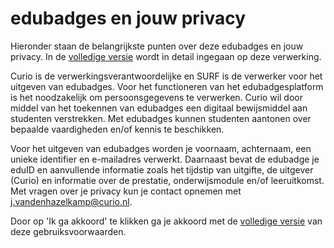 # edubadges en jouw privacy

Hieronder staan de belangrijkste punten over deze edubadges en jouw privacy. In de [volledige versie](https://raw.githubusercontent.com/edubadges/privacy/master/mbo/curio/edubadges-formal-text-nl.md) wordt in detail ingegaan op deze verwerking.

Curio is de verwerkingsverantwoordelijke en SURF is de verwerker voor het uitgeven van edubadges. Voor het functioneren van het edubadgesplatform is het noodzakelijk om persoonsgegevens te verwerken. Curio wil door middel van het toekennen van edubadges een digitaal bewijsmiddel aan studenten verstrekken. Met edubadges kunnen studenten aantonen over bepaalde vaardigheden en/of kennis te beschikken.

Voor het uitgeven van edubadges worden je voornaam, achternaam, een unieke identifier en e-mailadres verwerkt. Daarnaast bevat de edubadge je eduID en aanvullende informatie zoals het tijdstip van uitgifte, de uitgever (Curio) en informatie over de prestatie, onderwijsmodule en/of leeruitkomst. Met vragen over je privacy kun je contact opnemen met [j.vandenhazelkamp@curio.nl](mailto:j.vandenhazelkamp@curio.nl).

Door op 'Ik ga akkoord' te klikken ga je akkoord met de [volledige versie](https://raw.githubusercontent.com/edubadges/privacy/master/mbo/curio/edubadges-formal-text-nl.md) van deze gebruiksvoorwaarden.
